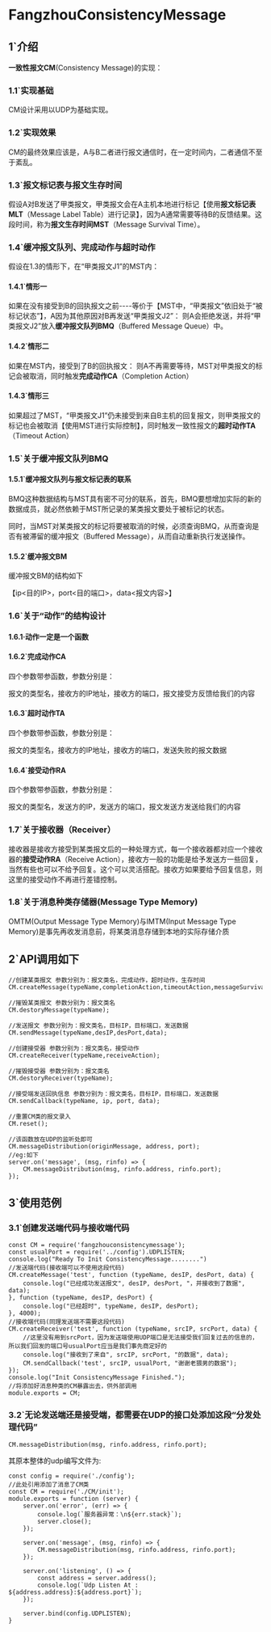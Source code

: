 # FangzhouConsistencyMessage
## 1`介绍
**一致性报文CM**(Consistency Message)的实现：

### 1.1`实现基础
CM设计采用以UDP为基础实现。

### 1.2`实现效果
CM的最终效果应该是，A与B二者进行报文通信时，在一定时间内，二者通信不至于紊乱。

### 1.3`报文标记表与报文生存时间
假设A对B发送了甲类报文，甲类报文会在A主机本地进行标记【使用**报文标记表MLT**（Message Label Table）进行记录】，因为A通常需要等待B的反馈结果。这段时间，称为**报文生存时间MST**（Message Survival Time）。

### 1.4`缓冲报文队列、完成动作与超时动作
假设在1.3的情形下，在“甲类报文J1”的MST内：
#### 1.4.1`情形一
如果在没有接受到B的回执报文之前----等价于【MST中，“甲类报文”依旧处于“被标记状态”】，A因为其他原因对B再发送“甲类报文J2”：
则A会拒绝发送，并将“甲类报文J2”放入**缓冲报文队列BMQ**（Buffered Message Queue）中。

#### 1.4.2`情形二
如果在MST内，接受到了B的回执报文：
则A不再需要等待，MST对甲类报文的标记会被取消，同时触发**完成动作CA**（Completion Action）

#### 1.4.3`情形三
如果超过了MST，“甲类报文J1”仍未接受到来自B主机的回复报文，则甲类报文的标记也会被取消【使用MST进行实际控制】，同时触发一致性报文的**超时动作TA**（Timeout Action）

### 1.5`关于缓冲报文队列BMQ
#### 1.5.1`缓冲报文队列与报文标记表的联系
BMQ这种数据结构与MST具有密不可分的联系，首先，BMQ要想增加实际的新的数据成员，就必然依赖于MST所记录的某类报文要处于被标记的状态。

同时，当MST对某类报文的标记将要被取消的时候，必须查询BMQ，从而查询是否有被滞留的缓冲报文（Buffered Message），从而自动重新执行发送操作。
#### 1.5.2`缓冲报文BM
缓冲报文BM的结构如下

【ip<目的IP>，port<目的端口>，data<报文内容>】

### 1.6`关于“动作”的结构设计
#### 1.6.1·动作一定是一个函数
#### 1.6.2`完成动作CA
四个参数带参函数，参数分别是：

报文的类型名，接收方的IP地址，接收方的端口，报文接受方反馈给我们的内容
#### 1.6.3`超时动作TA
四个参数带参函数，参数分别是：

报文的类型名，接收方的IP地址，接收方的端口，发送失败的报文数据
#### 1.6.4`接受动作RA
四个参数带参函数，参数分别是：

报文的类型名，发送方的IP，发送方的端口，报文发送方发送给我们的内容

### 1.7`关于接收器（Receiver）
接收器是接收方接受到某类报文后的一种处理方式，每一个接收器都对应一个接收器的**接受动作RA**（Receive Action），接收方一般的功能是给予发送方一些回复，当然有些也可以不给予回复。这个可以灵活搭配。接收方如果要给予回复信息，则这里的接受动作不再进行差错控制。

### 1.8`关于消息种类存储器(Message Type Memory)
OMTM(Output Message Type Memory)与IMTM(Input Message Type Memory)是事先再收发消息前，将某类消息存储到本地的实际存储介质

## 2`API调用如下
```
//创建某类报文 参数分别为：报文类名，完成动作，超时动作，生存时间
CM.createMessage(typeName,completionAction,timeoutAction,messageSurvivalTime);

//摧毁某类报文 参数分别为：报文类名
CM.destoryMessage(typeName);

//发送报文 参数分别为：报文类名，目标IP，目标端口，发送数据
CM.sendMessage(typeName,desIP,desPort,data);

//创建接受器 参数分别为：报文类名，接受动作
CM.createReceiver(typeName,receiveAction);

//摧毁接受器 参数分别为：报文类名
CM.destoryReceiver(typeName);

//接受端发送回执信息 参数分别为：报文类名，目标IP，目标端口，发送数据
CM.sendCallback(typeName, ip, port, data);

//重置CM类的报文录入
CM.reset();

//该函数放在UDP的监听处即可
CM.messageDistribution(originMessage, address, port);
//eg:如下
server.on('message', (msg, rinfo) => {
    CM.messageDistribution(msg, rinfo.address, rinfo.port);
});
```

## 3`使用范例
### 3.1`创建发送端代码与接收端代码
```
const CM = require('fangzhouconsistencymessage');
const usualPort = require('../config').UDPLISTEN;
console.log("Ready To Init ConsistencyMessage........")
//发送端代码(接收端可以不使用这段代码)
CM.createMessage('test', function (typeName, desIP, desPort, data) {
    console.log("已经成功发送报文", desIP, desPort, "，并接收到了数据", data);
}, function (typeName, desIP, desPort) {
    console.log("已经超时", typeName, desIP, desPort);
}, 4000);
//接收端代码(同理发送端不需要这段代码)
CM.createReceiver('test', function (typeName, srcIP, srcPort, data) {
    //这里没有用到srcPort，因为发送端使用UDP端口是无法接受我们回复过去的信息的，所以我们回发的端口号usualPort应当是我们事先商定好的
    console.log("接收到了来自", srcIP, srcPort, "的数据", data);
    CM.sendCallback('test', srcIP, usualPort, "谢谢老猥男的数据");
});
console.log("Init ConsistencyMessage Finished.");
//将添加好消息种类的CM暴露出去，供外部调用
module.exports = CM;
```
### 3.2`无论发送端还是接受端，都需要在UDP的接口处添加这段“分发处理代码”
```
CM.messageDistribution(msg, rinfo.address, rinfo.port);
```
其原本整体的udp编写文件为:
```
const config = require('./config');
//此处引用添加了消息了CM类
const CM = require('./CM/init');
module.exports = function (server) {
    server.on('error', (err) => {
        console.log(`服务器异常：\n${err.stack}`);
        server.close();
    });

    server.on('message', (msg, rinfo) => {
        CM.messageDistribution(msg, rinfo.address, rinfo.port);
    });

    server.on('listening', () => {
        const address = server.address();
        console.log(`Udp Listen At : ${address.address}:${address.port}`);
    });

    server.bind(config.UDPLISTEN);
}
```
